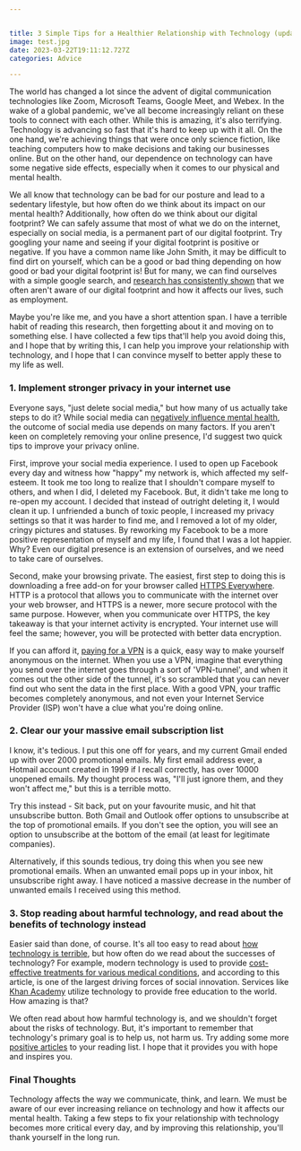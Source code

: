 ```yaml
---


title: 3 Simple Tips for a Healthier Relationship with Technology (updated 2021)
image: test.jpg
date: 2023-03-22T19:11:12.727Z
categories: Advice

---
```


The world has changed a lot since the advent of digital communication technologies like Zoom, Microsoft Teams, Google Meet, and Webex. In the wake of a global pandemic, we've all become increasingly reliant on these tools to connect with each other. While this is amazing, it's also terrifying. Technology is advancing so fast that it's hard to keep up with it all. On the one hand, we're achieving things that were once only science fiction, like teaching computers how to make decisions and taking our businesses online. But on the other hand, our dependence on technology can have some negative side effects, especially when it comes to our physical and mental health.

We all know that technology can be bad for our posture and lead to a sedentary lifestyle, but how often do we think about its impact on our mental health? Additionally, how often do we think about our digital footprint? We can safely assume that most of what we do on the internet, especially on social media, is a permanent part of our digital footprint. Try googling your name and seeing if your digital footprint is positive or negative. If you have a common name like John Smith, it may be difficult to find dirt on yourself, which can be a good or bad thing depending on how good or bad your digital footprint is! But for many, we can find ourselves with a simple google search, and [research has consistently shown](https://www.researchgate.net/publication/331029914_An_examination_of_digital_footprint_awareness_and_digital_experiences_of_higher_education_students) that we often aren't aware of our digital footprint and how it affects our lives, such as employment.

Maybe you're like me, and you have a short attention span. I have a terrible habit of reading this research, then forgetting about it and moving on to something else. I have collected a few tips that'll help you avoid doing this, and I hope that by writing this, I can help you improve your relationship with technology, and I hope that I can convince myself to better apply these to my life as well.

### 1. Implement stronger privacy in your internet use

Everyone says, "just delete social media," but how many of us actually take steps to do it? While social media can [negatively influence mental health](https://www.nature.com/articles/s41746-020-0233-7), the outcome of social media use depends on many factors. If you aren't keen on completely removing your online presence, I'd suggest two quick tips to improve your privacy online.

First, improve your social media experience. I used to open up Facebook every day and witness how "happy" my network is, which affected my self-esteem. It took me too long to realize that I shouldn't compare myself to others, and when I did, I deleted my Facebook. But, it didn't take me long to re-open my account. I decided that instead of outright deleting it, I would clean it up. I unfriended a bunch of toxic people, I increased my privacy settings so that it was harder to find me, and I removed a lot of my older, cringy pictures and statuses. By reworking my Facebook to be a more positive representation of myself and my life, I found that I was a lot happier. Why? Even our digital presence is an extension of ourselves, and we need to take care of ourselves.

Second, make your browsing private. The easiest, first step to doing this is downloading a free add-on for your browser called [HTTPS Everywhere](https://www.eff.org/https-everywhere). HTTP is a protocol that allows you to communicate with the internet over your web browser, and HTTPS is a newer, more secure protocol with the same purpose. However, when you communicate over HTTPS, the key takeaway is that your internet activity is encrypted. Your internet use will feel the same; however, you will be protected with better data encryption.

If you can afford it, [paying for a VPN](https://www.pcmag.com/picks/the-best-vpn-services) is a quick, easy way to make yourself anonymous on the internet. When you use a VPN, imagine that everything you send over the internet goes through a sort of 'VPN-tunnel', and when it comes out the other side of the tunnel, it's so scrambled that you can never find out who sent the data in the first place. With a good VPN, your traffic becomes completely anonymous, and not even your Internet Service Provider (ISP) won't have a clue what you're doing online.

### 2. Clear our your massive email subscription list

I know, it's tedious. I put this one off for years, and my current Gmail ended up with over 2000 promotional emails. My first email address ever, a Hotmail account created in 1999 if I recall correctly, has over 10000 unopened emails. My thought process was, "I'll just ignore them, and they won't affect me," but this is a terrible motto.

Try this instead - Sit back, put on your favourite music, and hit that unsubscribe button. Both Gmail and Outlook offer options to unsubscribe at the top of promotional emails. If you don't see the option, you will see an option to unsubscribe at the bottom of the email (at least for legitimate companies).

Alternatively, if this sounds tedious, try doing this when you see new promotional emails. When an unwanted email pops up in your inbox, hit unsubscribe right away. I have noticed a massive decrease in the number of unwanted emails I received using this method.

### 3. Stop reading about harmful technology, and read about the benefits of technology instead

Easier said than done, of course. It's all too easy to read about [how technology is terrible](https://docs.google.com/document/d/1diMvsMeRphUH7E6D1d_J7R6WbDdgnzFHDHPx9HXzR5o/edit), but how often do we read about the successes of technology? For example, modern technology is used to provide [cost-effective treatments for various medical conditions](https://ubiquity.acm.org/article.cfm?id=985620), and according to this article, is one of the largest driving forces of social innovation. Services like [Khan Academy](https://www.khanacademy.org/) utilize technology to provide free education to the world. How amazing is that?

We often read about how harmful technology is, and we shouldn't forget about the risks of technology. But, it's important to remember that technology's primary goal is to help us, not harm us. Try adding some more [positive articles](https://www.google.com/search?client=firefox-b-d&q=technology+helps+us) to your reading list. I hope that it provides you with hope and inspires you.

### Final Thoughts

Technology affects the way we communicate, think, and learn. We must be aware of our ever increasing reliance on technology and how it affects our mental health. Taking a few steps to fix your relationship with technology becomes more critical every day, and by improving this relationship, you'll thank yourself in the long run.
